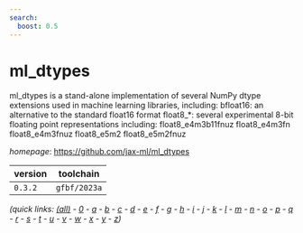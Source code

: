 ```yaml
---
search:
  boost: 0.5
---
```

# ml_dtypes

ml_dtypes is a stand-alone implementation of several NumPy dtype extensions used in machine learning libraries, including:  bfloat16: an alternative to the standard float16 format float8_*: several experimental 8-bit floating point representations including: float8_e4m3b11fnuz float8_e4m3fn float8_e4m3fnuz float8_e5m2 float8_e5m2fnuz

*homepage*: <https://github.com/jax-ml/ml_dtypes>

version | toolchain
--------|----------
``0.3.2`` | ``gfbf/2023a``


*(quick links: [(all)](../index.md) - [0](../0/index.md) - [a](../a/index.md) - [b](../b/index.md) - [c](../c/index.md) - [d](../d/index.md) - [e](../e/index.md) - [f](../f/index.md) - [g](../g/index.md) - [h](../h/index.md) - [i](../i/index.md) - [j](../j/index.md) - [k](../k/index.md) - [l](../l/index.md) - [m](../m/index.md) - [n](../n/index.md) - [o](../o/index.md) - [p](../p/index.md) - [q](../q/index.md) - [r](../r/index.md) - [s](../s/index.md) - [t](../t/index.md) - [u](../u/index.md) - [v](../v/index.md) - [w](../w/index.md) - [x](../x/index.md) - [y](../y/index.md) - [z](../z/index.md))*

